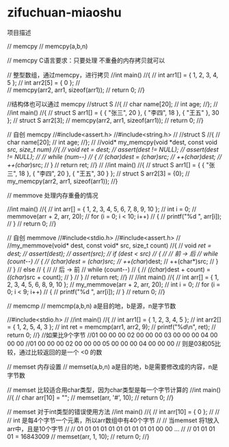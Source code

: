 # zifuchuan-miaoshu
项目描述

//  memcpy
//  memcpy(a,b,n)

//  memcpy  C语言要求：只要处理 不重叠的内存拷贝就可以

//  整型数组，通过memcpy，进行拷贝
//int main()
//{
//	int arr1[] = { 1, 2, 3, 4, 5 };
//	int arr2[5] = { 0 };
//	
//	memcpy(arr2, arr1, sizeof(arr1));
//	return 0;
//}


//结构体也可以通过 memcpy
//struct S
//{
//	char name[20];
//	int age;
//};
//
//int main()
//{
//	struct S arr1[] = { { "张三", 20 }, { "李四", 18 }, { "王五" }, 30 };
//	struct S arr2[3];
//	memcpy(arr2, arr1, sizeof(arr1));
//	return 0;
//}



//  自创 memcpy
//#include<assert.h>
//#include<string.h>
//
//struct S
//{
//	char name[20];
//	int age;
//};
//
//void* my_memcpy(void *dest, const void *src, size_t num)
//{
//	void *ret = dest;
//	assert(dest != NULL);
//	assert(dest != NULL);
//
//	while (num--)
//	{
//		*(char*)dest = *(char*)src;
//		++(char*)dest;
//		++(char*)src;
//	}
//	return ret;
//}
//
//int main()
//{
//	struct S arr1[] = { { "张三", 18 }, { "李四", 20 }, { "王五", 30 } };
//	struct S arr2[3] = {0};
//	my_memcpy(arr2, arr1, sizeof(arr1));
//}





// memmove    处理内存重叠的情况

//int main()
//{
//	int arr[] = { 1, 2, 3, 4, 5, 6, 7, 8, 9, 10 };
//	int i = 0;
//	memmove(arr + 2, arr, 20);
//	for (i = 0; i < 10; i++)
//	{
//		printf("%d ", arr[i]);
//	}
//	return 0;
//}



//  自创 memmove
//#include<stdio.h>
//#include<assert.h>
//
//my_memmove(void* dest, const void* src, size_t count)
//{
//	void *ret = dest;
//	assert(dest);
//	assert(src);
//	if (dest < src)
//	{
//		// 前 -> 后
//		while (count--)
//		{
//			*(char*)dest = *(char*)src;
//			++(char*)dest;
//			++(char*)src;
//		}
//	}
//	else
//	{
//		// 后 -> 前
//		while (count--)
//		{
//			*((char*)dest + count) = *((char*)src + count);
//		}
//	}
//	return ret;
//}
//
//int main()
//{
//	int arr[] = { 1, 2, 3, 4, 5, 6, 8, 9, 10 };
//	my_memmove(arr + 2, arr, 20);
//	int i = 0;
//	for (i = 0; i < 9; i++)
//	{
//		printf("%d ", arr[i]);
//	}
//	return 0;
//}









//  memcmp
//  memcmp(a,b,n)   a是目的地，b是源，n是字节数

//#include<stdio.h>
//
//int main()
//{
//	int arr1[] = { 1, 2, 3, 4, 5 };
//	int arr2[] = { 1, 2, 5, 4, 3 };
//	int ret = memcmp(arr1, arr2, 9);
//	printf("%d\n", ret);
//	return 0;
//}
//如果比9个字节
//01 00 00 00 02 00 00 00 03 00 00 00 04 00 00 00 
//01 00 00 00 02 00 00 00 05 00 00 00 04 00 00 00
// 则是03和05比较，通过比较返回的是一个 <0 的数










//  memset  内存设置
//  memset(a,b,n)  a是目的地，b是需要修改成的内容，n是字节数



//  memset 比较适合用char类型，因为char类型是每一个字节计算的
//int main()
//{
//	char arr[10] = "";
//	memset(arr, '#', 10);
//	return 0;
//}


//  memset 对于int类型的错误使用方法
//int main()
//{
//	int arr[10] = { 0 };
//
//	//  int 是每4个字节一个元素，所以arr数组中有40个字节
//	//  当memset 将1放入arr中，且是10个字节
//	//  01 01 01 01 01 01 01 01 01 01 00 00 ...
//	//  01 01 01 01 = 16843009
//	memset(arr, 1, 10);
//	return 0;
//}
